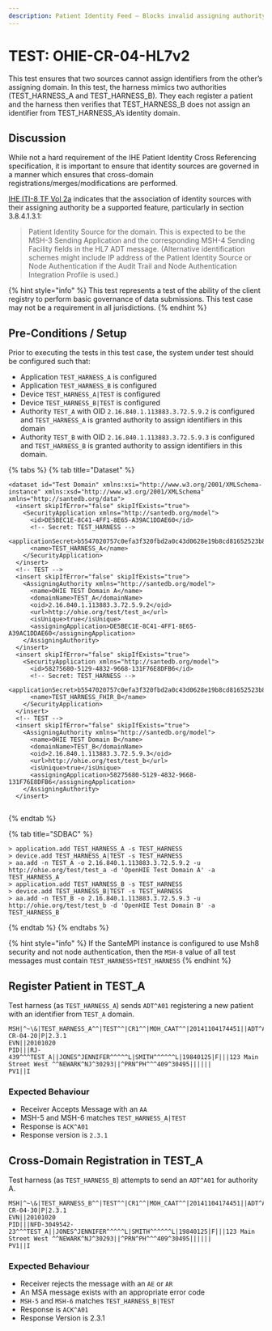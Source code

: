 ```yaml
---
description: Patient Identity Feed – Blocks invalid assigning authority
---
```


# TEST: OHIE-CR-04-HL7v2

This test ensures that two sources cannot assign identifiers from the other’s assigning domain. In this test, the harness mimics two authorities \(TEST\_HARNESS\_A and TEST\_HARNESS\_B\). They each register a patient and the harness then verifies that TEST\_HARNESS\_B does not assign an identifier from TEST\_HARNESS\_A’s identity domain.

## Discussion

While not a hard requirement of the IHE Patient Identity Cross Referencing specification, it is important to ensure that identity sources are governed in a manner which ensures that cross-domain registrations/merges/modifications are performed. 

[IHE ITI-8 TF Vol 2a](https://profiles.ihe.net/ITI/TF/Volume2/ITI-8.html) indicates that the association of identity sources with their assigning authority be a supported feature, particularly in section 3.8.4.1.3.1:

> Patient Identity Source for the domain. This is expected to be the MSH-3 Sending Application and the corresponding MSH-4 Sending Facility fields in the HL7 ADT message. \(Alternative identification schemes might include IP address of the Patient Identity Source or Node Authentication if the Audit Trail and Node Authentication Integration Profile is used.\)

{% hint style="info" %}
This test represents a test of the ability of the client registry to perform basic governance of data submissions. This test case may not be a requirement in all jurisdictions. 
{% endhint %}

## Pre-Conditions / Setup

Prior to executing the tests in this test case, the system under test should be configured such that:

* Application `TEST_HARNESS_A` is configured
* Application `TEST_HARNESS_B` is configured
* Device `TEST_HARNESS_A|TEST` is configured 
* Device `TEST_HARNESS_B|TEST` is configured
* Authority `TEST_A` with OID `2.16.840.1.113883.3.72.5.9.2` is configured and `TEST_HARNESS_A` is granted authority to assign identifiers in this domain
* Authority `TEST_B` with OID `2.16.840.1.113883.3.72.5.9.3` is configured and `TEST_HARNESS_B` is granted authority to assign identifiers in this domain.

{% tabs %}
{% tab title="Dataset" %}
```markup
<dataset id="Test Domain" xmlns:xsi="http://www.w3.org/2001/XMLSchema-instance" xmlns:xsd="http://www.w3.org/2001/XMLSchema" xmlns="http://santedb.org/data">
  <insert skipIfError="false" skipIfExists="true">
    <SecurityApplication xmlns="http://santedb.org/model">
      <id>DE5BEC1E-8C41-4FF1-8E65-A39AC1DDAE60</id>
      <!-- Secret: TEST_HARNESS -->
      <applicationSecret>b5547020757c0efa3f320fbd2a0c43d0628e19b8cd81652523b87d31fc54f5ec</applicationSecret>
      <name>TEST_HARNESS_A</name>
    </SecurityApplication>
  </insert>
  <!-- TEST -->
  <insert skipIfError="false" skipIfExists="true">
    <AssigningAuthority xmlns="http://santedb.org/model">
      <name>OHIE TEST Domain A</name>
      <domainName>TEST_A</domainName>
      <oid>2.16.840.1.113883.3.72.5.9.2</oid>
      <url>http://ohie.org/test/test_a</url>
      <isUnique>true</isUnique>
      <assigningApplication>DE5BEC1E-8C41-4FF1-8E65-A39AC1DDAE60</assigningApplication>
    </AssigningAuthority>
  </insert>
  <insert skipIfError="false" skipIfExists="true">
    <SecurityApplication xmlns="http://santedb.org/model">
      <id>58275680-5129-4832-9668-131F76E8DFB6</id>
      <!-- Secret: TEST_HARNESS -->
      <applicationSecret>b5547020757c0efa3f320fbd2a0c43d0628e19b8cd81652523b87d31fc54f5ec</applicationSecret>
      <name>TEST_HARNESS_FHIR_B</name>
    </SecurityApplication>
  </insert>
  <!-- TEST -->
  <insert skipIfError="false" skipIfExists="true">
    <AssigningAuthority xmlns="http://santedb.org/model">
      <name>OHIE TEST Domain B</name>
      <domainName>TEST_B</domainName>
      <oid>2.16.840.1.113883.3.72.5.9.3</oid>
      <url>http://ohie.org/test/test_b</url>
      <isUnique>true</isUnique>
      <assigningApplication>58275680-5129-4832-9668-131F76E8DFB6</assigningApplication>
    </AssigningAuthority>
  </insert>
  
```
{% endtab %}

{% tab title="SDBAC" %}
```text
> application.add TEST_HARNESS_A -s TEST_HARNESS
> device.add TEST_HARNESS_A|TEST -s TEST_HARNESS
> aa.add -n TEST_A -o 2.16.840.1.113883.3.72.5.9.2 -u http://ohie.org/test/test_a -d 'OpenHIE Test Domain A' -a TEST_HARNESS_A
> application.add TEST_HARNESS_B -s TEST_HARNESS
> device.add TEST_HARNESS_B|TEST -s TEST_HARNESS
> aa.add -n TEST_B -o 2.16.840.1.113883.3.72.5.9.3 -u http://ohie.org/test/test_b -d 'OpenHIE Test Domain B' -a TEST_HARNESS_B
```
{% endtab %}
{% endtabs %}

{% hint style="info" %}
If the SanteMPI instance is configured to use Msh8 security and not node authentication, then the `MSH-8` value of all test messages must contain `TEST_HARNESS+TEST_HARNESS`
{% endhint %}

## Register Patient in TEST\_A

Test harness \(as `TEST_HARNESS_A`\) sends `ADT^A01` registering a new patient with an identifier from `TEST_A` domain.

```text
MSH|^~\&|TEST_HARNESS_A^^|TEST^^|CR1^^|MOH_CAAT^^|20141104174451||ADT^A01^ADT_A01|TEST-CR-04-20|P|2.3.1
EVN||20101020
PID|||RJ-439^^^TEST_A||JONES^JENNIFER^^^^^L|SMITH^^^^^^L|19840125|F|||123 Main Street West ^^NEWARK^NJ^30293||^PRN^PH^^^409^30495||||||
PV1||I
```

### Expected Behaviour

* Receiver Accepts Message with an `AA`
* MSH-5 and MSH-6 matches `TEST_HARNESS_A|TEST`
* Response is `ACK^A01`
* Response version is `2.3.1`

## Cross-Domain Registration in TEST\_A

Test harness \(as `TEST_HARNESS_B`\) attempts to send an `ADT^A01` for authority A.

```text
MSH|^~\&|TEST_HARNESS_B^^|TEST^^|CR1^^|MOH_CAAT^^|20141104174451||ADT^A01^ADT_A01|TEST-CR-04-30|P|2.3.1
EVN||20101020
PID|||NFD-3049542-23^^^TEST_A||JONES^JENNIFER^^^^^L|SMITH^^^^^^L|19840125|F|||123 Main Street West ^^NEWARK^NJ^30293||^PRN^PH^^^409^30495||||||
PV1||I
```

### Expected Behaviour

* Receiver rejects the message with an `AE` or `AR`
* An MSA message exists with an appropriate error code
* `MSH-5` and `MSH-6` matches `TEST_HARNESS_B|TEST`
* Response is `ACK^A01`
* Response Version is 2.3.1

